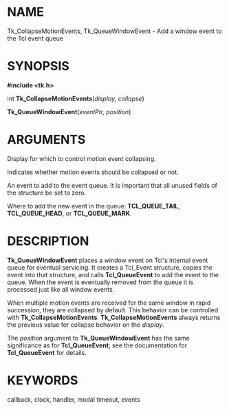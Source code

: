 # NAME

Tk_CollapseMotionEvents, Tk_QueueWindowEvent - Add a window event to the
Tcl event queue

# SYNOPSIS

**#include \<tk.h\>**

int **Tk_CollapseMotionEvents**(*display, collapse*)

**Tk_QueueWindowEvent**(*eventPtr, position*)

# ARGUMENTS

Display for which to control motion event collapsing.

Indicates whether motion events should be collapsed or not.

An event to add to the event queue. It is important that all unused
fields of the structure be set to zero.

Where to add the new event in the queue: **TCL_QUEUE_TAIL**,
**TCL_QUEUE_HEAD**, or **TCL_QUEUE_MARK**.

# DESCRIPTION

**Tk_QueueWindowEvent** places a window event on Tcl\'s internal event
queue for eventual servicing. It creates a Tcl_Event structure, copies
the event into that structure, and calls **Tcl_QueueEvent** to add the
event to the queue. When the event is eventually removed from the queue
it is processed just like all window events.

When multiple motion events are received for the same window in rapid
succession, they are collapsed by default. This behavior can be
controlled with **Tk_CollapseMotionEvents**. **Tk_CollapseMotionEvents**
always returns the previous value for collapse behavior on the
*display*.

The *position* argument to **Tk_QueueWindowEvent** has the same
significance as for **Tcl_QueueEvent**; see the documentation for
**Tcl_QueueEvent** for details.

# KEYWORDS

callback, clock, handler, modal timeout, events
